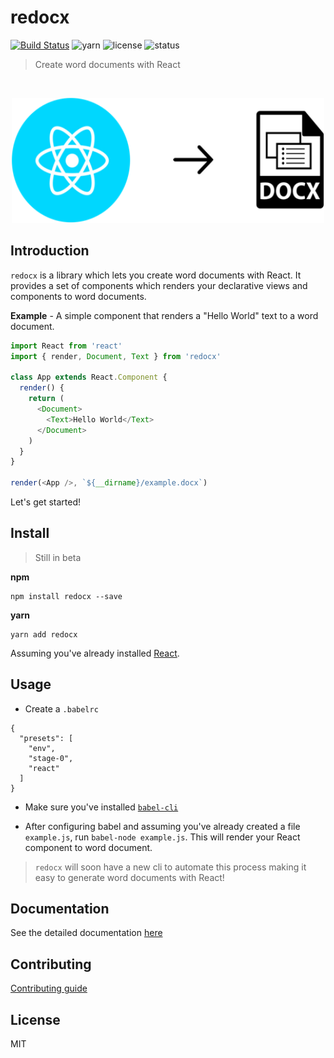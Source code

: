 # redocx
[![Build Status](https://travis-ci.org/nitin42/redocx.svg?branch=master)](https://travis-ci.org/nitin42/redocx)
![yarn](https://img.shields.io/badge/yarn-0.21.3-blue.svg)
![license](https://img.shields.io/packagist/l/doctrine/orm.svg)
![status](https://img.shields.io/badge/status-beta-brightgreen.svg)

> Create word documents with React
<br/>
<p align='center'>
  <img src='./redocx.png' width='500' height='200'/>
</p>


## Introduction

`redocx` is a library which lets you create word documents with React. It provides a set of components which renders your declarative views and components to word documents. 

**Example** - A simple component that renders a "Hello World" text to a word document.

```js
import React from 'react'
import { render, Document, Text } from 'redocx'

class App extends React.Component {
  render() {
    return (
      <Document>
        <Text>Hello World</Text>
      </Document>
    )
  }
}

render(<App />, `${__dirname}/example.docx`)
```

Let's get started!


## Install

> Still in beta

**npm**

```
npm install redocx --save
```

**yarn**

```
yarn add redocx
```

Assuming you've already installed [React](https://facebook.github.io/react).

## Usage

* Create a `.babelrc`

```
{
  "presets": [
    "env",
    "stage-0",
    "react"
  ]
}
```

* Make sure you've installed [`babel-cli`](https://babeljs.io/docs/usage/cli/)

* After configuring babel and assuming you've already created a file `example.js`, run `babel-node example.js`. This will render your React component to word document.

> `redocx` will soon have a new cli to automate this process making it easy to generate word documents with React!

## Documentation

See the detailed documentation [here](./docs)

## Contributing

[Contributing guide](https://github.com/nitin42/redocx/blob/master/CONTRIBUTING.MD)

## License

MIT


